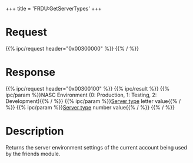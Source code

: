 +++
title = 'FRDU:GetServerTypes'
+++

# Request

{{% ipc/request header="0x00300000" %}}
{{% / %}}

# Response

{{% ipc/request header="0x00300100" %}}
{{% ipc/result %}}
{{% ipc/param %}}NASC Environment (0: Production, 1: Testing, 2: Development){{% / %}}
{{% ipc/param %}}[Server type](Friend_Services#server_types "wikilink") letter value{{% / %}}
{{% ipc/param %}}[Server type](Friend_Services#server_types "wikilink") number value{{% / %}}
{{% / %}}

# Description

Returns the server environment settings of the current account being used by the friends module.
